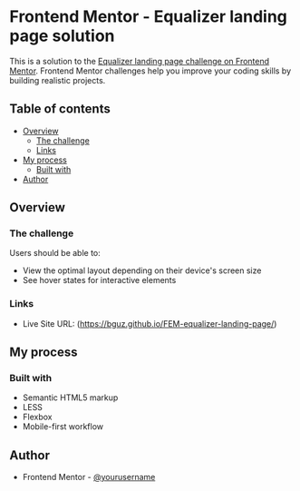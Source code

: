 # Frontend Mentor - Equalizer landing page solution

This is a solution to the [Equalizer landing page challenge on Frontend Mentor](https://www.frontendmentor.io/challenges/equalizer-landing-page-7VJ4gp3DE). Frontend Mentor challenges help you improve your coding skills by building realistic projects. 

## Table of contents

- [Overview](#overview)
  - [The challenge](#the-challenge)
  - [Links](#links)
- [My process](#my-process)
  - [Built with](#built-with)
- [Author](#author)

## Overview

### The challenge

Users should be able to:

- View the optimal layout depending on their device's screen size
- See hover states for interactive elements

### Links

- Live Site URL: (https://bguz.github.io/FEM-equalizer-landing-page/)

## My process

### Built with

- Semantic HTML5 markup
- LESS
- Flexbox
- Mobile-first workflow

## Author

- Frontend Mentor - [@yourusername](https://www.frontendmentor.io/profile/bguz)

